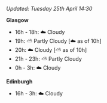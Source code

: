 *Updated: Tuesday 25th April 14:30*

**Glasgow**

* 16h - 18h: :cloud: Cloudy
* 19h: :partly_sunny: Partly Cloudy [:cloud: as of 10h]
* 20h: :cloud: Cloudy [:partly_sunny: as of 10h]
* 21h - 23h: :partly_sunny: Partly Cloudy
* 0h - 3h: :cloud: Cloudy

**Edinburgh**

* 16h - 3h: :cloud: Cloudy
